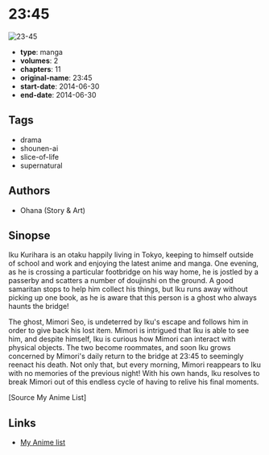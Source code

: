 # 23:45

![23-45](https://cdn.myanimelist.net/images/manga/1/169395.jpg)

-   **type**: manga
-   **volumes**: 2
-   **chapters**: 11
-   **original-name**: 23:45
-   **start-date**: 2014-06-30
-   **end-date**: 2014-06-30

## Tags

-   drama
-   shounen-ai
-   slice-of-life
-   supernatural

## Authors

-   Ohana (Story & Art)

## Sinopse

Iku Kurihara is an otaku happily living in Tokyo, keeping to himself outside of school and work and enjoying the latest anime and manga. One evening, as he is crossing a particular footbridge on his way home, he is jostled by a passerby and scatters a number of doujinshi on the ground. A good samaritan stops to help him collect his things, but Iku runs away without picking up one book, as he is aware that this person is a ghost who always haunts the bridge!

The ghost, Mimori Seo, is undeterred by Iku's escape and follows him in order to give back his lost item. Mimori is intrigued that Iku is able to see him, and despite himself, Iku is curious how Mimori can interact with physical objects. The two become roommates, and soon Iku grows concerned by Mimori's daily return to the bridge at 23:45 to seemingly reenact his death. Not only that, but every morning, Mimori reappears to Iku with no memories of the previous night! With his own hands, Iku resolves to break Mimori out of this endless cycle of having to relive his final moments.

[Source My Anime List]

## Links

-   [My Anime list](https://myanimelist.net/manga/95121/23_45)
